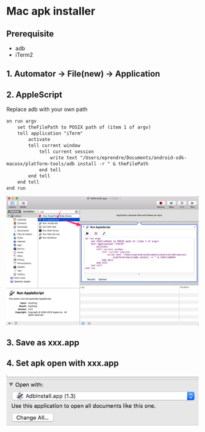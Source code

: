 # Mac apk installer

## Prerequisite

* adb
* iTerm2

## 1. Automator -> File(new) -> Application

## 2. AppleScript

Replace adb with your own path

```applescript
on run argv
    set theFilePath to POSIX path of (item 1 of argv)
    tell application "iTerm"
        activate
        tell current window
            tell current session
                write text "/Users/eprendre/Documents/android-sdk-macosx/platform-tools/adb install -r " & theFilePath
            end tell
        end tell
    end tell
end run
```

![pic1](pic1.jpg)

## 3. Save as xxx.app

## 4. Set apk open with xxx.app

![default](default.jpg)